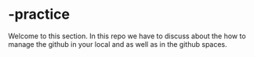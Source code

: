 # -practice
Welcome to this section.
In this repo we have to discuss about the how to manage the github in your local and as well as in the github spaces.

